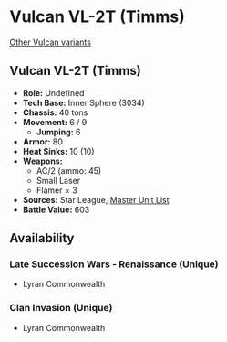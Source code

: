 # Vulcan VL-2T (Timms)

[Other Vulcan variants](../vulcan.md)

## Vulcan VL-2T (Timms)
- **Role:** Undefined
- **Tech Base:** Inner Sphere (3034)
- **Chassis:** 40 tons
- **Movement:** 6 / 9
  - **Jumping:** 6
- **Armor:** 80
- **Heat Sinks:** 10 (10)
- **Weapons:**
  - AC/2 (ammo: 45)
  - Small Laser
  - Flamer × 3
- **Sources:** Star League, [Master Unit List](http://masterunitlist.info/Unit/Details/7797/vulcan-vl-2t-timms)
- **Battle Value:** 603

## Availability

### Late Succession Wars - Renaissance (Unique)
- Lyran Commonwealth

### Clan Invasion (Unique)
- Lyran Commonwealth


